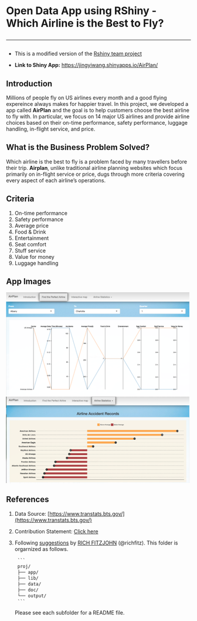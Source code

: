 # Open Data App using RShiny - Which Airline is the Best to Fly? <hr>

+ This is a modified version of the <a href="https://jingyiwang.shinyapps.io/AirPlan/" target="_blank">Rshiny team project</a>

+ **Link to Shiny App:**   <a href="https://jingyiwang.shinyapps.io/AirPlan/" target="_blank">https://jingyiwang.shinyapps.io/AirPlan/</a>



## Introduction

Millions of people fly on US airlines every month and a good flying expereince always makes for happier travel. In this project, we developed a app called **AirPlan** and the goal is to help customers choose the best airline to fly with. In particular, we focus on 14 major US airlines and provide airline choices based on their on-time performance, safety performance, luggage handling, in-flight service, and price.



## What is the Business Problem Solved?
Which airline is the best to fly is a problem faced by many travellers before their trip. **Airplan**, unlike traditional airline planning websites which focus primarily on in-flight service or price, dugs through more criteria covering every aspect of each airline’s operations.

## Criteria
1. On-time performance
2. Safety performance
3. Average price
4. Food & Drink
5. Entertainment
6. Seat comfort
7. Stuff service
8. Value for money
9. Luggage handling




## App Images

<img src="lib/selection.png" alt="drawing" width="500px"/>


<img src="lib/safety.png" alt="drawing" width="500px"/>



## References
1. Data Source: [https://www.transtats.bts.gov/](https://www.transtats.bts.gov/)

2. Contribution Statement: [Click here](doc/Contribution_Statement.md)

2. Following [suggestions](http://nicercode.github.io/blog/2013-04-05-projects/) by [RICH FITZJOHN](http://nicercode.github.io/about/#Team) (@richfitz). This folder is orgarnized as follows.

		```
		proj/
		├── app/
		├── lib/
		├── data/
		├── doc/
		└── output/
		```

	Please see each subfolder for a README file.

